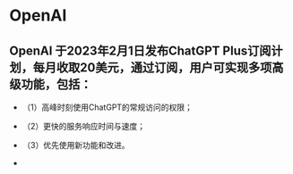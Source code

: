 # OpenAI

## OpenAI 于2023年2月1日发布ChatGPT Plus订阅计划，每月收取20美元，通过订阅，用户可实现多项高级功能，包括：

- （1）高峰时刻使用ChatGPT的常规访问的权限；

- （2）更快的服务响应时间与速度；

- （3）优先使用新功能和改进。
- 
